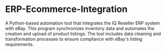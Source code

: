 # ERP-Ecommerce-Integration
A Python-based automation tool that integrates the IQ Reseller ERP system with eBay. This program synchronizes inventory data and automates the creation and upload of product listings. The tool includes data cleaning and transformation processes to ensure compliance with eBay's listing requirements.
